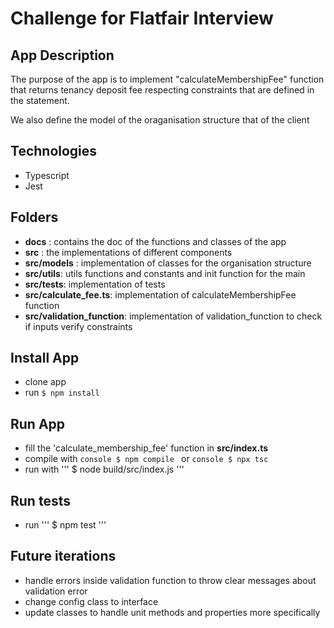 # Challenge for Flatfair Interview
## App Description

The purpose of the app is to implement "calculateMembershipFee" function that returns tenancy deposit fee respecting constraints that are defined in the statement.

We also define the model of the oraganisation structure that of the client



## Technologies


- Typescript
- Jest

## Folders

- **docs** : contains the doc of the functions and classes of the app
- **src** :  the implementations of different components
- **src/models** : implementation of classes for the organisation structure 
- **src/utils**: utils functions and constants and init function for the main 
- **src/tests**: implementation of tests
- **src/calculate_fee.ts**: implementation of calculateMembershipFee function
- **src/validation_function**: implementation of validation_function to check if inputs verify constraints


## Install App

- clone app
- run   ```
        $ npm install
        ```

## Run App
- fill the 'calculate_membership_fee' function in **src/index.ts** 
- compile with   ```console
                 $ npm compile
                 ```
    or   ```console
         $ npx tsc
         ```
- run with    '''
              $ node build/src/index.js
              ''' 
## Run tests

- run   '''
        $ npm test
        '''

## Future iterations


- handle errors inside validation function to throw clear messages about validation error
- change config class to interface
- update classes to handle unit methods and properties more specifically



